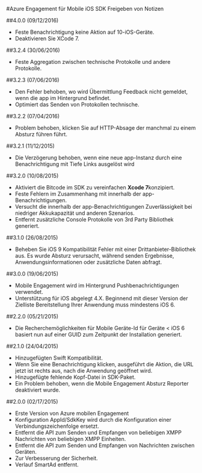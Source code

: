 <properties
    pageTitle="Azure Engagement für Mobile iOS SDK Versionsinformationen | Microsoft Azure"
    description="Neuesten Updates und Verfahren für iOS SDK für Azure Mobile Engagement"
    services="mobile-engagement"
    documentationCenter="mobile"
    authors="piyushjo"
    manager="erikre"
    editor="" />

<tags
    ms.service="mobile-engagement"
    ms.workload="mobile"
    ms.tgt_pltfrm="mobile-ios"
    ms.devlang="objective-c"
    ms.topic="article"
    ms.date="09/12/2016"
    ms.author="piyushjo" />

#<a name="azure-mobile-engagement-ios-sdk-release-notes"></a>Azure Engagement für Mobile iOS SDK Freigeben von Notizen

##<a name="400-09122016"></a>4.0.0 (09/12/2016)

-   Feste Benachrichtigung keine Aktion auf 10-iOS-Geräte.
-   Deaktivieren Sie XCode 7.

##<a name="324-06302016"></a>3.2.4 (30/06/2016)

-   Feste Aggregation zwischen technische Protokolle und andere Protokolle.

##<a name="323-06072016"></a>3.2.3 (07/06/2016)

-   Den Fehler behoben, wo wird Übermittlung Feedback nicht gemeldet, wenn die app im Hintergrund befindet.
-   Optimiert das Senden von Protokollen technische.

##<a name="322-04072016"></a>3.2.2 (07/04/2016)

-   Problem behoben, klicken Sie auf HTTP-Absage der manchmal zu einem Absturz führen führt.

##<a name="321-12112015"></a>3.2.1 (11/12/2015)

-   Die Verzögerung behoben, wenn eine neue app-Instanz durch eine Benachrichtigung mit Tiefe Links ausgelöst wird

##<a name="320-10082015"></a>3.2.0 (10/08/2015)

-   Aktiviert die Bitcode im SDK zu vereinfachen **Xcode 7**konzipiert.
-   Feste Fehlern im Zusammenhang mit innerhalb der app-Benachrichtigungen.
-   Versucht die innerhalb der app-Benachrichtigungen Zuverlässigkeit bei niedriger Akkukapazität und anderen Szenarios.
-   Entfernt zusätzliche Console Protokolle von 3rd Party Bibliothek generiert.

##<a name="310-08262015"></a>3.1.0 (26/08/2015)

-   Beheben Sie iOS 9 Kompatibilität Fehler mit einer Drittanbieter-Bibliothek aus. Es wurde Absturz verursacht, während senden Ergebnisse, Anwendungsinformationen oder zusätzliche Daten abfragt.

##<a name="300-06192015"></a>3.0.0 (19/06/2015)

-   Mobile Engagement wird im Hintergrund Pushbenachrichtigungen verwendet.
-   Unterstützung für iOS abgelegt 4.X. Beginnend mit dieser Version der Zielliste Bereitstellung Ihrer Anwendung muss mindestens iOS 6.

##<a name="220-05212015"></a>2.2.0 (05/21/2015)

-   Die Recherchemöglichkeiten für Mobile Geräte-Id für Geräte < iOS 6 basiert nun auf einer GUID zum Zeitpunkt der Installation generiert.

##<a name="210-04242015"></a>2.1.0 (24/04/2015)

-   Hinzugefügten Swift Kompatibilität.
-   Wenn Sie eine Benachrichtigung klicken, ausgeführt die Aktion, die URL jetzt ist rechts aus, nach die Anwendung geöffnet wird.
-   Hinzugefügte fehlende Kopf-Datei in SDK-Paket.
-   Ein Problem behoben, wenn die Mobile Engagement Absturz Reporter deaktiviert wurde.

##<a name="200-02172015"></a>2.0.0 (02/17/2015)

-   Erste Version von Azure mobilen Engagement
-   Konfiguration AppId/SdkKey wird durch die Konfiguration einer Verbindungszeichenfolge ersetzt.
-   Entfernt die API zum Senden und Empfangen von beliebigen XMPP Nachrichten von beliebigen XMPP Einheiten.
-   Entfernt die API zum Senden und Empfangen von Nachrichten zwischen Geräten.
-   Zur Verbesserung der Sicherheit.
-   Verlauf SmartAd entfernt.
